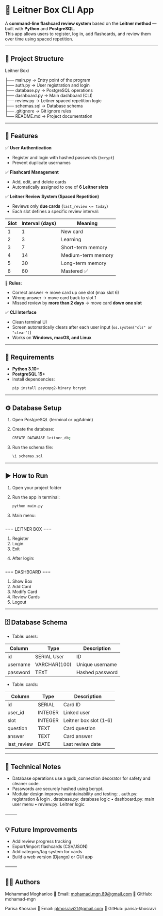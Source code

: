 # 🧠 Leitner Box CLI App

A **command-line flashcard review system** based on the **Leitner method** — built with **Python** and **PostgreSQL**.  
This app allows users to register, log in, add flashcards, and review them over time using spaced repetition.

---

## 📁 Project Structure

Leitner Box/

├── main.py              → Entry point of the program  
├── auth.py              → User registration and login  
├── database.py          → PostgreSQL operations  
├── dashboard.py         → Main dashboard (CLI)  
├── review.py            → Leitner spaced repetition logic  
├── schemas.sql          → Database schema  
├── .gitignore           → Git ignore rules  
└── README.md            → Project documentation

---

## 🚀 Features

✅ **User Authentication**  
- Register and login with hashed passwords (`bcrypt`)  
- Prevent duplicate usernames  

✅ **Flashcard Management**  
- Add, edit, and delete cards  
- Automatically assigned to one of **6 Leitner slots**  

✅ **Leitner Review System (Spaced Repetition)**  
- Reviews only **due cards** (`last_review <= today`)  
- Each slot defines a specific review interval:  

| Slot | Interval (days) | Meaning            |
|------|-----------------|--------------------|
| 1    | 1               | New card           |
| 2    | 3               | Learning           |
| 3    | 7               | Short-term memory  |
| 4    | 14              | Medium-term memory |
| 5    | 30              | Long-term memory   |
| 6    | 60              | Mastered ✅        |

📌 **Rules:**  
- Correct answer → move card up one slot (max slot 6)  
- Wrong answer → move card back to slot 1  
- Missed review by **more than 2 days** → move card **down one slot**

✅ **CLI Interface**  
- Clean terminal UI  
- Screen automatically clears after each user input (`os.system("cls" or "clear")`)  
- Works on **Windows, macOS, and Linux**

---

## 🧩 Requirements

- **Python 3.10+**
- **PostgreSQL 15+**
- Install dependencies:
  ```bash
  pip install psycopg2-binary bcrypt

---

## ⚙️ Database Setup

1. Open PostgreSQL (terminal or pgAdmin)

2. Create the database:
   ```bash
   CREATE DATABASE leitner_db;

3. Run the schema file:
   ```bash
   \i schemas.sql

---

## ▶️ How to Run

1. Open your project folder

2. Run the app in terminal:
   ```bash
   python main.py

3. Main menu:
   ```bash
  === LEITNER BOX ===
  1) Register
  2) Login
  3) Exit

4. After login:
   ```bash
  === DASHBOARD ===
  1) Show Box
  2) Add Card
  3) Modify Card
  4) Review Cards
  5) Logout

---

## 🗄️ Database Schema

- Table: users:

| Column   | Type         | Description     |
|----------|--------------|-----------------|
| id	   | SERIAL	User  | ID              |
| username | VARCHAR(100) | Unique username |
| password | TEXT         | Hashed password |

- Table: cards:

| Column      | Type    | Description            |
|-------------|---------|------------------------|
| id          | SERIAL  | Card ID                |
| user_id     | INTEGER | Linked user            |
| slot        | INTEGER | Leitner box slot (1–6) |
| question    | TEXT    | Card question          |
| answer      | TEXT    | Card answer            |
| last_review | DATE    | Last review date       |

---

## 🧩 Technical Notes

- Database operations use a @db_connection decorator for safety and cleaner code.
- Passwords are securely hashed using bcrypt.
- Modular design improves maintainability and testing:
 . auth.py: registration & login
 . database.py: database logic
 • dashboard.py: main user menu
 • review.py: Leitner logic

⸻

## 💡 Future Improvements

- Add review progress tracking
- Export/import flashcards (CSV/JSON)
- Add category/tag system for cards
- Build a web version (Django) or GUI app

⸻

## 👨‍💻 Authors

Mohammad Moghanloo
📧 Email: mohamad.mgn.89@gmail.com
🐙 GitHub: mohamad-mgn

Parisa Khosravi
📧 Email: pkhosravi21@gmail.com
🐙 GitHub: parisa-khosravi
